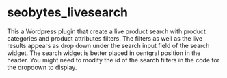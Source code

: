 # seobytes_livesearch
This a Wordpress plugin that create a live product search with product categories and product attributes filters.
The filters as well as the live results appears as drop down under the search input field of the search widget.
The search widget is better placed in centgral position in the header.
You might need to modify the id of the search filters in the code for the dropdown to display.

